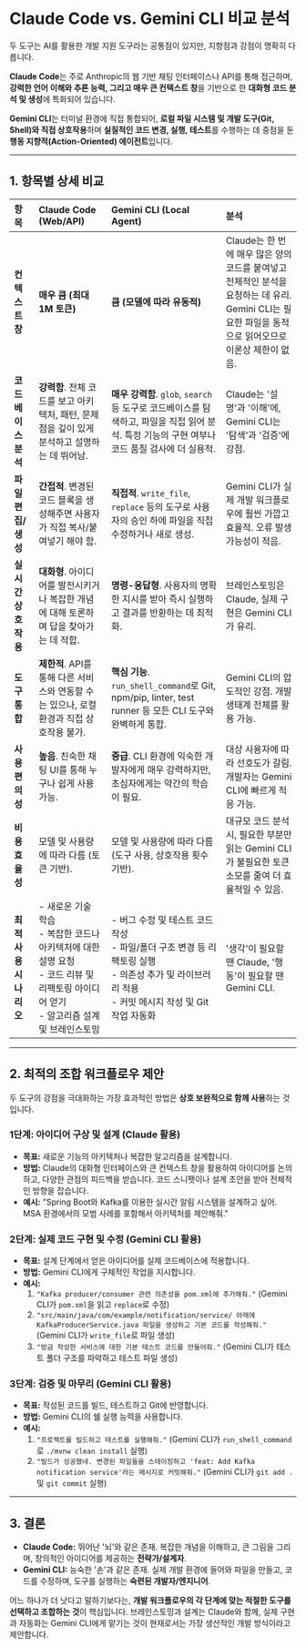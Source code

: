 # Claude Code vs. Gemini CLI 비교 분석

두 도구는 AI를 활용한 개발 지원 도구라는 공통점이 있지만, 지향점과 강점이 명확히 다릅니다.

**Claude Code**는 주로 Anthropic의 웹 기반 채팅 인터페이스나 API를 통해 접근하며, **강력한 언어 이해와 추론 능력, 그리고 매우 큰 컨텍스트 창**을 기반으로 한 **대화형 코드 분석 및 생성**에 특화되어 있습니다.

**Gemini CLI**는 터미널 환경에 직접 통합되어, **로컬 파일 시스템 및 개발 도구(Git, Shell)와 직접 상호작용**하며 **실질적인 코드 변경, 실행, 테스트**를 수행하는 데 중점을 둔 **행동 지향적(Action-Oriented) 에이전트**입니다.

---

## 1. 항목별 상세 비교

| 항목 | Claude Code (Web/API) | Gemini CLI (Local Agent) | 분석 |
| :--- | :--- | :--- | :--- |
| **컨텍스트 창** | **매우 큼 (최대 1M 토큰)** | **큼 (모델에 따라 유동적)** | Claude는 한 번에 매우 많은 양의 코드를 붙여넣고 전체적인 분석을 요청하는 데 유리. Gemini CLI는 필요한 파일을 동적으로 읽어오므로 이론상 제한이 없음. |
| **코드베이스 분석** | **강력함**. 전체 코드를 보고 아키텍처, 패턴, 문제점을 깊이 있게 분석하고 설명하는 데 뛰어남. | **매우 강력함**. `glob`, `search` 등 도구로 코드베이스를 탐색하고, 파일을 직접 읽어 분석. 특정 기능의 구현 여부나 코드 품질 검사에 더 실용적. | Claude는 '설명'과 '이해'에, Gemini CLI는 '탐색'과 '검증'에 강점. |
| **파일 편집/생성** | **간접적**. 변경된 코드 블록을 생성해주면 사용자가 직접 복사/붙여넣기 해야 함. | **직접적**. `write_file`, `replace` 등의 도구로 사용자의 승인 하에 파일을 직접 수정하거나 새로 생성. | Gemini CLI가 실제 개발 워크플로우에 훨씬 가깝고 효율적. 오류 발생 가능성이 적음. |
| **실시간 상호작용** | **대화형**. 아이디어를 발전시키거나 복잡한 개념에 대해 토론하며 답을 찾아가는 데 적합. | **명령-응답형**. 사용자의 명확한 지시를 받아 즉시 실행하고 결과를 반환하는 데 최적화. | 브레인스토밍은 Claude, 실제 구현은 Gemini CLI가 유리. |
| **도구 통합** | **제한적**. API를 통해 다른 서비스와 연동할 수는 있으나, 로컬 환경과 직접 상호작용 불가. | **핵심 기능**. `run_shell_command`로 Git, npm/pip, linter, test runner 등 모든 CLI 도구와 완벽하게 통합. | Gemini CLI의 압도적인 강점. 개발 생태계 전체를 활용 가능. |
| **사용 편의성** | **높음**. 친숙한 채팅 UI를 통해 누구나 쉽게 사용 가능. | **중급**. CLI 환경에 익숙한 개발자에게 매우 강력하지만, 초심자에게는 약간의 학습이 필요. | 대상 사용자에 따라 선호도가 갈림. 개발자는 Gemini CLI에 빠르게 적응 가능. |
| **비용 효율성** | 모델 및 사용량에 따라 다름 (토큰 기반). | 모델 및 사용량에 따라 다름 (도구 사용, 상호작용 횟수 기반). | 대규모 코드 분석 시, 필요한 부분만 읽는 Gemini CLI가 불필요한 토큰 소모를 줄여 더 효율적일 수 있음. |
| **최적 사용 시나리오**| - 새로운 기술 학습<br>- 복잡한 코드나 아키텍처에 대한 설명 요청<br>- 코드 리뷰 및 리팩토링 아이디어 얻기<br>- 알고리즘 설계 및 브레인스토밍 | - 버그 수정 및 테스트 코드 작성<br>- 파일/폴더 구조 변경 등 리팩토링 실행<br>- 의존성 추가 및 라이브러리 적용<br>- 커밋 메시지 작성 및 Git 작업 자동화 | '생각'이 필요할 땐 Claude, '행동'이 필요할 땐 Gemini CLI. |

---

## 2. 최적의 조합 워크플로우 제안

두 도구의 강점을 극대화하는 가장 효과적인 방법은 **상호 보완적으로 함께 사용**하는 것입니다.

### 1단계: 아이디어 구상 및 설계 (Claude 활용)
*   **목표:** 새로운 기능의 아키텍처나 복잡한 알고리즘을 설계합니다.
*   **방법:** Claude의 대화형 인터페이스와 큰 컨텍스트 창을 활용하여 아이디어를 논의하고, 다양한 관점의 피드백을 받습니다. 코드 스니펫이나 설계 초안을 받아 전체적인 방향을 잡습니다.
*   **예시:** "Spring Boot와 Kafka를 이용한 실시간 알림 시스템을 설계하고 싶어. MSA 환경에서의 모범 사례를 포함해서 아키텍처를 제안해줘."

### 2단계: 실제 코드 구현 및 수정 (Gemini CLI 활용)
*   **목표:** 설계 단계에서 얻은 아이디어를 실제 코드베이스에 적용합니다.
*   **방법:** Gemini CLI에게 구체적인 작업을 지시합니다.
*   **예시:**
    1.  `"Kafka producer/consumer 관련 의존성을 pom.xml에 추가해줘."` (Gemini CLI가 `pom.xml`을 읽고 `replace`로 수정)
    2.  `"src/main/java/com/example/notification/service/ 아래에 KafkaProducerService.java 파일을 생성하고 기본 코드를 작성해줘."` (Gemini CLI가 `write_file`로 파일 생성)
    3.  `"방금 작성한 서비스에 대한 기본 테스트 코드를 만들어줘."` (Gemini CLI가 테스트 폴더 구조를 파악하고 테스트 파일 생성)

### 3단계: 검증 및 마무리 (Gemini CLI 활용)
*   **목표:** 작성된 코드를 빌드, 테스트하고 Git에 반영합니다.
*   **방법:** Gemini CLI의 쉘 실행 능력을 사용합니다.
*   **예시:**
    1.  `"프로젝트를 빌드하고 테스트를 실행해줘."` (Gemini CLI가 `run_shell_command`로 `./mvnw clean install` 실행)
    2.  `"빌드가 성공했네. 변경된 파일들을 스테이징하고 'feat: Add Kafka notification service'라는 메시지로 커밋해줘."` (Gemini CLI가 `git add .` 및 `git commit` 실행)

---

## 3. 결론

*   **Claude Code:** 뛰어난 '뇌'와 같은 존재. 복잡한 개념을 이해하고, 큰 그림을 그리며, 창의적인 아이디어를 제공하는 **전략가/설계자**.
*   **Gemini CLI:** 능숙한 '손'과 같은 존재. 실제 개발 환경에 들어와 파일을 만들고, 코드를 수정하며, 도구를 실행하는 **숙련된 개발자/엔지니어**.

어느 하나가 더 낫다고 말하기보다는, **개발 워크플로우의 각 단계에 맞는 적절한 도구를 선택하고 조합하는 것**이 핵심입니다. 브레인스토밍과 설계는 Claude와 함께, 실제 구현과 자동화는 Gemini CLI에게 맡기는 것이 현재로서는 가장 생산적인 개발 방식이라고 제안합니다.
